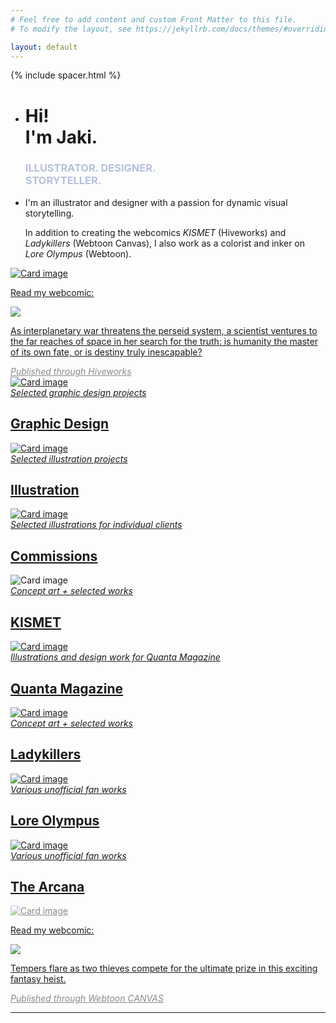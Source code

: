 ```yaml
---
# Feel free to add content and custom Front Matter to this file.
# To modify the layout, see https://jekyllrb.com/docs/themes/#overriding-theme-defaults

layout: default
---
```


<!-- Page Content -->
{% include spacer.html %}


  <div class="container px-2 px-lg-0">


  <div class="grid d-flex">
    <div class="grid-sizer col-6 col-md-4"></div>
    <div class="grid-item col-md-4 mb-4">
      <div class="card p-0 border-0">
          <ul class="list-group list-group-flush">
            <li class="list-group-item px-0">
               <h1 class="card-title">Hi! <BR>I'm Jaki.</h1>
                <h3 class="card-subtitle MB-4" style="color: rgb(183, 192, 219);">ILLUSTRATOR. DESIGNER.<br>STORYTELLER.</h3>
                <a class="card-link" href="https://www.patreon.com/heyitsjaki"><i class="fab fa-patreon"></i></a>
                <a class="card-link" href="https://www.instagram.com/heyitsjaki/"><i class="fab fa-instagram"></i></a>
                <a class="card-link" href="https://twitter.com/heyitsjaki"><i class="fab fa-twitter"></i></a>
                <a class="card-link" href="mailto:contact@designbyjaki.com"><i class="fas fa-envelope"></i></a>
            </li>
            <li class="list-group-item px-0">
                <P class="card-text tiny mt-2">I'm an illustrator and designer with a passion for dynamic visual storytelling.</P>
                <P class="card-text tiny">In addition to creating the webcomics <I>KISMET</I> (Hiveworks) and <I>Ladykillers</I> (Webtoon Canvas), I also work as a colorist and inker on <I>Lore Olympus</I> (Webtoon).</P>
            </li>
          </ul>
      </div>
    </div>
    <a href="http://www.kismet-comic.com"><div class="grid-item col-md-8 mb-4">
     <div class="card bg-dark text-white">
      <img class="card-img" src="assets/KISMET_BANNER.png" alt="Card image">
        <div class="card-img-overlay p-5 d-flex">
          <div class="col col-lg-6 p-0 align-self-center">
              <P class="pb-1">Read my webcomic:</P>
              <img src="/assets/kismetlogo.svg">
              <P class="tiny pt-4 d-none d-lg-block">As interplanetary war threatens the perseid system, a scientist ventures to the far reaches of space in her search for the truth: is humanity the master of its own fate, or is destiny truly inescapable?</P>
              <i class="tiny pt-5 d-none d-lg-inline" style="opacity: 0.5;">Published through Hiveworks</i>
          </div>
        </div>
      </div>
    </div></a>
    <div class="grid-item col-6 col-md-4 mb-4">
      <a href="../portfolio#graphicdesign">
        <div class="card text-light">
        <img class="card-img" src="assets/UJC_preview.png" alt="Card image">
          <div class="card-img-overlay d-flex">
            <div class="col p-0 align-self-end">
                <i class="tiny">Selected graphic design projects</i>
                <h2 class="pt-1 m-0">Graphic Design</h2>
            </div>
          </div>
        </div>
      </a>
    </div>
    <div class="grid-item col-6 col-md-4 mb-4">
      <a href="../portfolio#illustration">
        <div class="card">
        <img class="card-img" src="assets/ED_preview.png" alt="Card image">
          <div class="card-img-overlay d-flex">
            <div class="col p-0 align-self-end text-light">
                <i class="tiny">Selected illustration projects</i>
                <h2 class="pt-1 m-0">Illustration</h2>
            </div>
          </div>
        </div>
      </a>
    </div>
    <div class="grid-item col-6 col-md-4 mb-4">
      <a href="../assets/portfolio/Namesake-full.png" data-max-width="800" data-max-height="800" data-toggle="lightbox" data-gallery="commissions" data-footer="Commissioned illustration of a character from the client's comic, &#34;Namesake&#34;, (2022).">
        <div class="card">
        <img class="card-img" src="assets/NS_COMM.png" alt="Card image">
          <div class="card-img-overlay d-flex">
            <div class="col p-0 align-self-end text-light">
                <i class="tiny">Selected illustrations for individual clients</i>
                <h2 class="pt-1 m-0">Commissions</h2>
            </div>
          </div>
        </div>
      </a>
      <div data-toggle="lightbox" data-gallery="commissions" data-remote="../assets/portfolio/morwen-comm.png" data-footer="Commission of the client's D&D character, Morwen (2022)."></div>
    </div>
    <div class="grid-item col-6 col-md-4 mb-4">
      <div class="card">
      <img class="card-img" src="assets/KISMET-SW.png" alt="Card image">
        <a href="../assets/portfolio/KISMET_Ch1_Cover.png" data-max-width="800" data-max-height="800" data-toggle="lightbox" data-gallery="KISMET" data-footer="Cover art for Chapter 1 of KISMET (2021).">
          <div class="card-img-overlay d-flex">
            <div class="col p-0 align-self-end text-light">
                <i class="tiny">Concept art + selected works</i>
                <h2 class="pt-1 m-0">KISMET</h2>
            </div>
          </div>
        </a>
        <div data-toggle="lightbox" data-gallery="KISMET" data-remote="../assets/portfolio/KISMET_Ch2_Cover.png" data-footer="Cover art for Chapter 2 of KISMET (2022)."></div>
      </div>
    </div>
    <div class="grid-item col-md-8 mb-4">
      <a href="../assets/portfolio/Hilbert_Illustration.png" data-max-width="800" data-max-height="800" data-toggle="lightbox" data-gallery="Quanta" data-footer="Illustration for Quanta Magazine's article, &#34;Mathematicians Find Long-Sought Building Blocks for Special Polynomials&#34;, (2021).">
        <div class="card">
        <img class="card-img" src="assets/Q_Banner.png" alt="Card image">
          <div class="card-img-overlay d-flex">
            <div class="col p-0 align-self-end text-light">
                <i class="tiny">Illustrations and design work for Quanta Magazine</i>
                <h2 class="pt-1 m-0">Quanta Magazine</h2>
            </div>
          </div>
        </div>
      </a>
      <div data-toggle="lightbox" data-gallery="Quanta" data-remote="../assets/portfolio/Quanta_newsletter.png" data-footer="Ad design for Quanta Magazine's newsletter, (2021)."></div>
      <div data-toggle="lightbox" data-gallery="Quanta" data-remote="../assets/portfolio/Quanta_topics.png" data-footer="Ad design for Quanta Magazine's topics page, (2021)."></div>
      <div data-toggle="lightbox" data-gallery="Quanta" data-remote="../assets/portfolio/Quanta_Why.png" data-footer="Logo design for Quanta Magazine's podcast, &#34;The Joy of Why,&#34; (2022)."></div>
      <div data-toggle="lightbox" data-gallery="Quanta" data-remote="../assets/portfolio/Quanta_pod_ad.png" data-footer="Ad design for Quanta Magazine, (2021)."></div>
    </div>
    <div class="grid-item col-6 col-md-4 mb-4">
      <a href="../assets/portfolio/LK_trio.png" data-max-width="800" data-max-height="800" data-toggle="lightbox" data-gallery="Ladykillers" data-footer="Promotional illustrations of the protagonists from &#34;Ladykillers,&#34; (2022).">
        <div class="card">
        <img class="card-img" src="assets/LK_SW.png" alt="Card image">
          <div class="card-img-overlay d-flex">
            <div class="col p-0 align-self-end text-light">
                <i class="tiny">Concept art + selected works</i>
                <h2 class="pt-1 m-0">Ladykillers</h2>
            </div>
          </div>
        </div>
      </a>
      <div data-toggle="lightbox" data-gallery="Ladykillers" data-remote="../assets/portfolio/LK_frenemies.png" data-footer="Cover image for &#34;Ladykillers,&#34; (2022)."></div>
    </div>
    <div class="grid-item col-6 col-md-4 mb-4 float-left">
      <a href="../assets/portfolio/LO_05.png" data-max-width="800" data-max-height="800" data-toggle="lightbox" data-gallery="LoreOlympus" data-footer="Panel redraw from &#34;Lore Olympus,&#34; (2020).">
        <div class="card text-white bg-dark">
        <img class="card-img" src="assets/LO_preview.png" alt="Card image">
          <div class="card-img-overlay d-flex">
            <div class="col p-0 align-self-end">
                <i class="tiny">Various unofficial fan works</i>
                <h2 class="pt-1 m-0">Lore Olympus</h2>
            </div>
          </div>
        </div>
      </a>
      <div data-toggle="lightbox" data-gallery="LoreOlympus" data-remote="../assets/portfolio/LO_03.gif" data-footer="Animation of Persephone from &#34;Lore Olympus,&#34; (2022)."></div>
      <div data-toggle="lightbox" data-gallery="LoreOlympus" data-remote="../assets/portfolio/LO_04.png" data-footer="Panel redraw from &#34;Lore Olympus,&#34; (2020)."></div>
      <div data-toggle="lightbox" data-gallery="LoreOlympus" data-remote="../assets/portfolio/LO_Wrath.png" data-footer="Fanart of Persephone,(2021)."></div>
      <div data-toggle="lightbox" data-gallery="LoreOlympus" data-remote="../assets/portfolio/LO_yearning.png" data-footer="Fanart of Hades, (2021)."></div>
    </div>
    <div class="grid-item col-6 col-md-4 mb-4">
      <a href="../assets/portfolio/Arcana_SW.png" data-max-width="800" data-max-height="800" data-toggle="lightbox" data-gallery="Arcana" data-footer="Fanart of Julian and Asra from the Arcana (2021).">
        <div class="card">
        <img class="card-img" src="assets/Arcana_SW.png" alt="Card image">
          <div class="card-img-overlay d-flex">
            <div class="col p-0 align-self-end text-light">
                <i class="tiny">Various unofficial fan works</i>
                <h2 class="pt-1 m-0">The Arcana</h2>
            </div>
          </div>
        </div>
      </a>
    </div>
    <a href="https://www.webtoons.com/en/challenge/ladykillers/list?title_no=793115"><div class="grid-item col-md-8 mb-4">
     <div class="card bg-dark text-light">
      <img class="card-img" src="assets/LK_BANNER.png" alt="Card image" style="opacity: 0.5;">
        <div class="card-img-overlay p-5 d-flex flex-row-reverse">
          <div class="col col-lg-7 p-0 text-right align-self-center">
              <P class="pb-1">Read my webcomic:</P>
              <img src="/assets/LK_logo.svg">
              <P class="tiny pt-4 d-none d-lg-block">Tempers flare as two thieves compete for the ultimate prize in this exciting fantasy heist.</P>
              <i class="tiny pt-2 d-none d-lg-block" style="opacity: 0.5;">Published through Webtoon CANVAS</i>
          </div>
        </div>
      </div>
    </div></a>
  </div>

</div>
<div class="container my-5">
<hr>
</div>